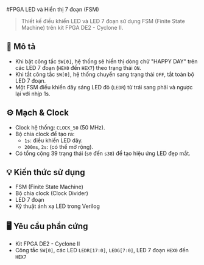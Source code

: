 #FPGA LED và Hiển thị 7 đoạn (FSM)

> Thiết kế điều khiển LED và LED 7 đoạn sử dụng FSM (Finite State Machine) trên kit FPGA DE2 - Cyclone II.

## 🧠 Mô tả

- Khi bật công tắc `SW[0]`, hệ thống sẽ hiển thị dòng chữ "HAPPY DAY" trên các LED 7 đoạn (`HEX0` đến `HEX7`) theo trạng thái `ON`.
- Khi tắt công tắc `SW[0]`, hệ thống chuyển sang trạng thái `OFF`, tắt toàn bộ LED 7 đoạn.
- Một FSM điều khiển dãy sáng LED đỏ (`LEDR`) từ trái sang phải và ngược lại với nhịp 1s.

## ⚙️ Mạch & Clock

- Clock hệ thống: `CLOCK_50` (50 MHz).
- Bộ chia clock để tạo ra:
  - `1s`: điều khiển LED dãy.
  - `200ms`, `2s`: (có thể mở rộng).
- Có tổng cộng 39 trạng thái (`s0` đến `s38`) để tạo hiệu ứng LED đẹp mắt.

## 💡 Kiến thức sử dụng

- FSM (Finite State Machine)
- Bộ chia clock (Clock Divider)
- LED 7 đoạn
- Kỹ thuật ánh xạ LED trong Verilog

## 🖥️ Yêu cầu phần cứng

- Kit FPGA DE2 - Cyclone II
- Công tắc `SW[0]`, các LED `LEDR[17:0]`, `LEDG[7:0]`, LED 7 đoạn `HEX0` đến `HEX7`



